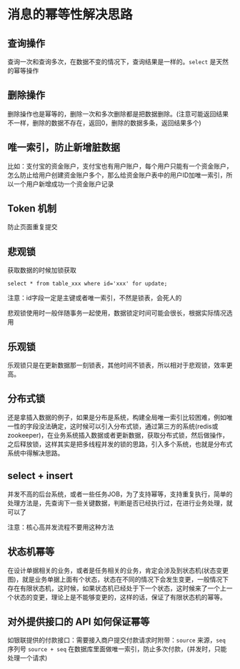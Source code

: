 # 消息的幂等性解决思路

## 查询操作

查询一次和查询多次，在数据不变的情况下，查询结果是一样的。`select` 是天然的幂等操作

## 删除操作

删除操作也是幂等的，删除一次和多次删除都是把数据删除。(注意可能返回结果不一样，删除的数据不存在，返回0，删除的数据多条，返回结果多个)

## 唯一索引，防止新增脏数据

比如：支付宝的资金账户，支付宝也有用户账户，每个用户只能有一个资金账户，怎么防止给用户创建资金账户多个，那么给资金账户表中的用户ID加唯一索引，所以一个用户新增成功一个资金账户记录

## Token 机制

防止页面重复提交

## 悲观锁

获取数据的时候加锁获取

```text
select * from table_xxx where id='xxx' for update;
```

注意：id字段一定是主键或者唯一索引，不然是锁表，会死人的

悲观锁使用时一般伴随事务一起使用，数据锁定时间可能会很长，根据实际情况选用

## 乐观锁

乐观锁只是在更新数据那一刻锁表，其他时间不锁表，所以相对于悲观锁，效率更高。

## 分布式锁

还是拿插入数据的例子，如果是分布是系统，构建全局唯一索引比较困难，例如唯一性的字段没法确定，这时候可以引入分布式锁，通过第三方的系统(redis或zookeeper)，在业务系统插入数据或者更新数据，获取分布式锁，然后做操作，之后释放锁，这样其实是把多线程并发的锁的思路，引入多个系统，也就是分布式系统中得解决思路。

## select + insert

并发不高的后台系统，或者一些任务JOB，为了支持幂等，支持重复执行，简单的处理方法是，先查询下一些关键数据，判断是否已经执行过，在进行业务处理，就可以了

注意：核心高并发流程不要用这种方法

## 状态机幂等

在设计单据相关的业务，或者是任务相关的业务，肯定会涉及到状态机(状态变更图)，就是业务单据上面有个状态，状态在不同的情况下会发生变更，一般情况下存在有限状态机，这时候，如果状态机已经处于下一个状态，这时候来了一个上一个状态的变更，理论上是不能够变更的，这样的话，保证了有限状态机的幂等。

## 对外提供接口的 API 如何保证幂等

如银联提供的付款接口：需要接入商户提交付款请求时附带：`source` 来源，`seq` 序列号 `source + seq` 在数据库里面做唯一索引，防止多次付款，(并发时，只能处理一个请求)